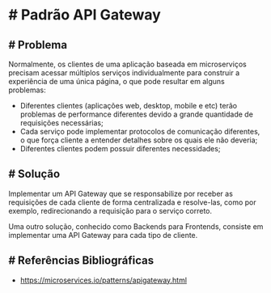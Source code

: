 # # Padrão API Gateway

## # Problema
Normalmente, os clientes de uma aplicação baseada em microserviços precisam acessar múltiplos serviços individualmente para construir a experiência de uma única página, o que pode resultar em alguns problemas: 

- Diferentes clientes (aplicações web, desktop, mobile e etc) terão problemas de performance diferentes devido a grande quantidade de requisições necessárias;
- Cada serviço pode implementar protocolos de comunicação diferentes, o que força cliente a entender detalhes sobre os quais ele não deveria;
- Diferentes clientes podem possuir diferentes necessidades;

## # Solução

Implementar um API Gateway que se responsabilize por receber as requisições de cada cliente de forma centralizada e resolve-las, como por exemplo, redirecionando a requisição para o serviço correto.

Uma outro solução, conhecido como Backends para Frontends, consiste em implementar uma API Gateway para cada tipo de cliente.

## # Referências Bibliográficas

- https://microservices.io/patterns/apigateway.html